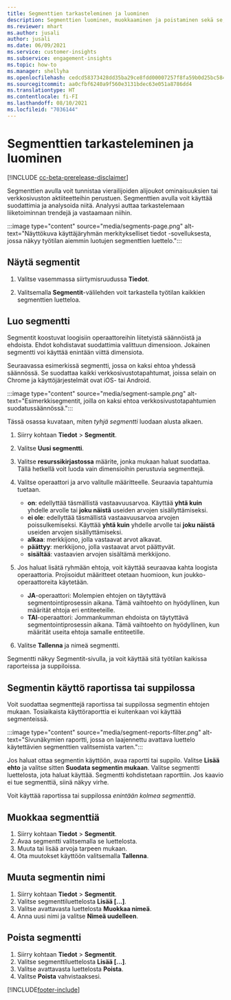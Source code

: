 ```yaml
---
title: Segmenttien tarkasteleminen ja luominen
description: Segmenttien luominen, muokkaaminen ja poistaminen sekä se, missä niitä käytetään.
ms.reviewer: mhart
ms.author: jusali
author: jusali
ms.date: 06/09/2021
ms.service: customer-insights
ms.subservice: engagement-insights
ms.topic: how-to
ms.manager: shellyha
ms.openlocfilehash: cedcd58373428dd35ba29ce8fdd00007257f8fa59b0d25bc584b4e832df13604
ms.sourcegitcommit: aa0cfbf6240a9f560e3131bdec63e051a8786dd4
ms.translationtype: HT
ms.contentlocale: fi-FI
ms.lasthandoff: 08/10/2021
ms.locfileid: "7036144"
---
```

# <a name="view-and-create-segments"></a>Segmenttien tarkasteleminen ja luominen

[!INCLUDE [cc-beta-prerelease-disclaimer](includes/cc-beta-prerelease-disclaimer.md)]

Segmenttien avulla voit tunnistaa vierailijoiden alijoukot ominaisuuksien tai verkkosivuston aktiiteetteihin perustuen. Segmenttien avulla voit käyttää suodattimia ja analysoida niitä. Analyysi auttaa tarkastelemaan liiketoiminnan trendejä ja vastaamaan niihin. 

:::image type="content" source="media/segments-page.png" alt-text="Näyttökuva käyttäjäryhmän merkitykselliset tiedot -sovelluksesta, jossa näkyy työtilan aiemmin luotujen segmenttien luettelo.":::

## <a name="view-segments"></a>Näytä segmentit

1. Valitse vasemmassa siirtymisruudussa **Tiedot**. 

1. Valitsemalla **Segmentit**-välilehden voit tarkastella työtilan kaikkien segmenttien luetteloa. 

## <a name="create-a-segment"></a>Luo segmentti

Segmentit koostuvat loogisiin operaattoreihin liitetyistä säännöistä ja ehdoista. Ehdot kohdistavat suodattimia valittuun dimensioon. Jokainen segmentti voi käyttää enintään viittä dimensiota.

Seuraavassa esimerkissä segmentti, jossa on kaksi ehtoa yhdessä säännössä. Se suodattaa kaikki verkkosivustotapahtumat, joissa selain on Chrome ja käyttöjärjestelmät ovat iOS- tai Android.

:::image type="content" source="media/segment-sample.png" alt-text="Esimerkkisegmentit, joilla on kaksi ehtoa verkkosivustotapahtumien suodatussäännössä.":::

Tässä osassa kuvataan, miten *tyhjä segmentti* luodaan alusta alkaen.

1. Siirry kohtaan **Tiedot** > **Segmentit**.

1. Valitse **Uusi segmentti**.

1. Valitse **resurssikirjastossa** määrite, jonka mukaan haluat suodattaa. Tällä hetkellä voit luoda vain dimensioihin perustuvia segmenttejä.

1. Valitse operaattori ja arvo valitulle määritteelle. Seuraavia tapahtumia tuetaan.
   - **on**: edellyttää täsmällistä vastaavuusarvoa. Käyttää **yhtä kuin** yhdelle arvolle tai **joku näistä** useiden arvojen sisällyttämiseksi.
   - **ei ole**: edellyttää täsmällistä vastaavuusarvoa arvojen poissulkemiseksi. Käyttää **yhtä kuin** yhdelle arvolle tai **joku näistä** useiden arvojen sisällyttämiseksi.
   - **alkaa**: merkkijono, jolla vastaavat arvot alkavat.
   - **päättyy**: merkkijono, jolla vastaavat arvot päättyvät.
   - **sisältää**: vastaavien arvojen sisältämä merkkijono.

1. Jos haluat lisätä ryhmään ehtoja, voit käyttää seuraavaa kahta loogista operaattoria. Projisoidut määritteet otetaan huomioon, kun joukko-operaattoreita käytetään.
   - **JA**-operaattori: Molempien ehtojen on täytyttävä segmentointiprosessin aikana. Tämä vaihtoehto on hyödyllinen, kun määrität ehtoja eri entiteeteille.
   - **TAI**-operaattori: Jommankumman ehdoista on täytyttävä segmentointiprosessin aikana. Tämä vaihtoehto on hyödyllinen, kun määrität useita ehtoja samalle entiteetille.

1. Valitse **Tallenna** ja nimeä segmentti. 

Segmentti näkyy Segmentit-sivulla, ja voit käyttää sitä työtilan kaikissa raporteissa ja suppiloissa.

## <a name="use-a-segment-in-a-report-or-funnel"></a>Segmentin käyttö raportissa tai suppilossa

Voit suodattaa segmenttejä raportissa tai suppilossa segmentin ehtojen mukaan. Tosiaikaista käyttöraporttia ei kuitenkaan voi käyttää segmenteissä.

:::image type="content" source="media/segment-reports-filter.png" alt-text="Sivunäkymien raportti, jossa on laajennettu avattava luettelo käytettävien segmenttien valitsemista varten.":::

Jos haluat ottaa segmentin käyttöön, avaa raportti tai suppilo. Valitse **Lisää ehto** ja valitse sitten **Suodata segmentin mukaan**. Valitse segmentti luettelosta, jota haluat käyttää. Segmentti kohdistetaan raporttiin. Jos kaavio ei tue segmenttiä, siinä näkyy virhe.
 
Voit käyttää raportissa tai suppilossa *enintään kolmea segmenttiä*.

## <a name="edit-a-segment"></a>Muokkaa segmenttiä

1. Siirry kohtaan **Tiedot** > **Segmentit**.
1. Avaa segmentti valitsemalla se luettelosta. 
1. Muuta tai lisää arvoja tarpeen mukaan.
1. Ota muutokset käyttöön valitsemalla **Tallenna**.

## <a name="change-the-name-of-a-segment"></a>Muuta segmentin nimi

1. Siirry kohtaan **Tiedot** > **Segmentit**.
1. Valitse segmenttiluettelosta **Lisää [...]**. 
1. Valitse avattavasta luettelosta **Muokkaa nimeä**.
1. Anna uusi nimi ja valitse **Nimeä uudelleen**.

## <a name="delete-a-segment"></a>Poista segmentti

1. Siirry kohtaan **Tiedot** > **Segmentit**.
1. Valitse segmenttiluettelosta **Lisää [...]**. 
1. Valitse avattavasta luettelosta **Poista**.
1. Valitse **Poista** vahvistaaksesi.

[!INCLUDE[footer-include](../includes/footer-banner.md)]
